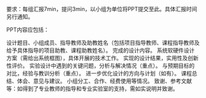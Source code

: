 要求：每组汇报7min，提问3min，以小组为单位将PPT提交至此。具体汇报时间另行通知。

PPT内容应包括：

  设计题目、小组成员、指导教师及助教姓名（包括项目指导教师、课程指导教师及给予具体指导的项目助教、课程助教姓名）。
  完成的设计内容。
  系统软硬件设计方案（需给出系统框图），具体开展的技术工作。
  实现的设计结果，实用性及创新性评价。
  实验设计中遇到的关键问题，分析与解决情况（重点）。
  与预期目标的对比，经验与教训分析（重点）。
  进一步优化设计的方向与计划（如有）。
  课程总结、体会、意见与建议。
  小组分工、合作、经费使用等情况。
  致谢、参考文献等：如得到了专业教师的指导和专业实验室的支持，需如实说明并致谢。